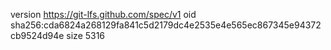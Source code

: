version https://git-lfs.github.com/spec/v1
oid sha256:cda6824a268129fa841c5d2179dc4e2535e4e565ec867345e94372cb9524d94e
size 5316

